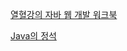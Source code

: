 [열혈강의 자바 웹 개발 워크북](https://github.com/k2hyun4/study/blob/master/books/%5B%EC%97%B4%ED%98%88%EA%B0%95%EC%9D%98%5D%EC%9E%90%EB%B0%94%20%EC%9B%B9%20%EA%B0%9C%EB%B0%9C%20%EC%9B%8C%ED%81%AC%EB%B6%81.md)

[Java의 정석](https://github.com/k2hyun4/study/blob/master/books/%EC%9E%90%EB%B0%94%EC%9D%98%20%EC%A0%95%EC%84%9D.md)
